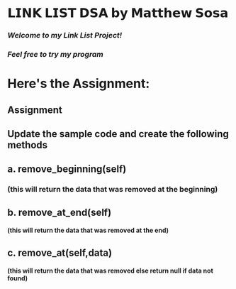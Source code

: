 # 𝗟𝗜𝗡𝗞 𝗟𝗜𝗦𝗧 𝗗𝗦𝗔 𝗯𝘆 𝗠𝗮𝘁𝘁𝗵𝗲𝘄 𝗦𝗼𝘀𝗮

###  _Welcome to my Link List Project!_
###  _Feel free to try my program_

# Here's the Assignment:
## Assignment
## Update the sample code and create the following methods

## a. remove_beginning(self)  
 ### (this will return the data that was removed at the beginning)

## b.  remove_at_end(self)
 #### (this will return the data that was removed at the end)

## c. remove_at(self,data) 
  #### (this will return the data that was removed else return null if data not found)
